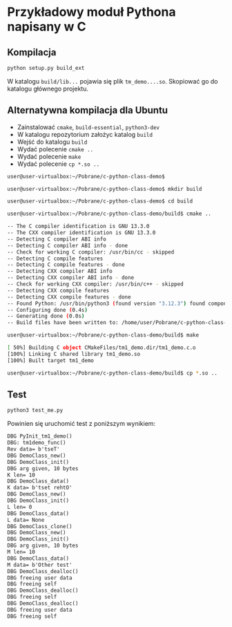 # Przykładowy moduł Pythona napisany w C

## Kompilacja

```sh
python setup.py build_ext
```

W katalogu `build/lib...` pojawia się plik `tm_demo....so`. Skopiować go do katalogu głównego projektu.

## Alternatywna kompilacja dla Ubuntu

* Zainstalować `cmake`, `build-essential`, `python3-dev`
* W katalogu repozytorium założyc katalog `build`
* Wejść do katalogu `build`
* Wydać polecenie `cmake ..`
* Wydać polecenie `make`
* Wydać polecenie `cp *.so ..`

```sh
user@user-virtualbox:~/Pobrane/c-python-class-demo$

user@user-virtualbox:~/Pobrane/c-python-class-demo$ mkdir build

user@user-virtualbox:~/Pobrane/c-python-class-demo$ cd build

user@user-virtualbox:~/Pobrane/c-python-class-demo/build$ cmake ..

-- The C compiler identification is GNU 13.3.0
-- The CXX compiler identification is GNU 13.3.0
-- Detecting C compiler ABI info
-- Detecting C compiler ABI info - done
-- Check for working C compiler: /usr/bin/cc - skipped
-- Detecting C compile features
-- Detecting C compile features - done
-- Detecting CXX compiler ABI info
-- Detecting CXX compiler ABI info - done
-- Check for working CXX compiler: /usr/bin/c++ - skipped
-- Detecting CXX compile features
-- Detecting CXX compile features - done
-- Found Python: /usr/bin/python3 (found version "3.12.3") found components: Interpreter Development Development.Module Development.Embed
-- Configuring done (0.4s)
-- Generating done (0.0s)
-- Build files have been written to: /home/user/Pobrane/c-python-class-demo/build

user@user-virtualbox:~/Pobrane/c-python-class-demo/build$ make

[ 50%] Building C object CMakeFiles/tm1_demo.dir/tm1_demo.c.o
[100%] Linking C shared library tm1_demo.so
[100%] Built target tm1_demo

user@user-virtualbox:~/Pobrane/c-python-class-demo/build$ cp *.so ..
```

## Test

```sh
python3 test_me.py
```

Powinien się uruchomić test z poniższym wynikiem:

```txt
DBG PyInit_tm1_demo()
DBG: tm1demo_func()
Rev data= b'tseT'
DBG DemoClass_new()
DBG DemoClass_init()
DBG arg given, 10 bytes
K len= 10
DBG DemoClass_data()
K data= b'tset rehtO'
DBG DemoClass_new()
DBG DemoClass_init()
L len= 0
DBG DemoClass_data()
L data= None
DBG DemoClass_clone()
DBG DemoClass_new()
DBG DemoClass_init()
DBG arg given, 10 bytes
M len= 10
DBG DemoClass_data()
M data= b'Other test'
DBG DemoClass_dealloc()
DBG freeing user data
DBG freeing self
DBG DemoClass_dealloc()
DBG freeing self
DBG DemoClass_dealloc()
DBG freeing user data
DBG freeing self
```

